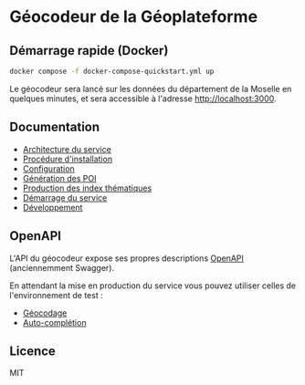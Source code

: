 # Géocodeur de la Géoplateforme

## Démarrage rapide (Docker)

```bash
docker compose -f docker-compose-quickstart.yml up
```

Le géocodeur sera lancé sur les données du département de la Moselle en quelques minutes, et sera accessible à l'adresse <http://localhost:3000>.

## Documentation

- [Architecture du service](docs/architecture.md)
- [Procédure d'installation](docs/user/installation.md)
- [Configuration](docs/user/configuration.md)
- [Génération des POI](docs/user/poi.md)
- [Production des index thématiques](docs/user/indexation.md)
- [Démarrage du service](docs/user/service.md)
- [Développement](docs/user/dev.md)

## OpenAPI

L'API du géocodeur expose ses propres descriptions [OpenAPI](https://www.openapis.org) (anciennemment Swagger).

En attendant la mise en production du service vous pouvez utiliser celles de l'environnement de test :

- [Géocodage](https://gpf-geocodeur.livingdata.co/geocodage/openapi/geocode.yaml)
- [Auto-complétion](https://gpf-geocodeur.livingdata.co/completion/openapi/completion.yaml)

## Licence

MIT
